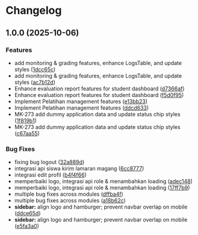 # Changelog

## 1.0.0 (2025-10-06)


### Features

* add monitoring & grading features, enhance LogsTable, and update styles ([1dcc65c](https://github.com/magang-unjani-2025/mavoka-fe-2025/commit/1dcc65c4130befd7cc5b1f5d4875e45597d59291))
* add monitoring & grading features, enhance LogsTable, and update styles ([ac7b12d](https://github.com/magang-unjani-2025/mavoka-fe-2025/commit/ac7b12da046db577f4dcd7f235fe1d6e44348b51))
* Enhance evaluation report features for student dashboard ([d7366af](https://github.com/magang-unjani-2025/mavoka-fe-2025/commit/d7366afdbdc593005173dca18b2cb2b089088e91))
* Enhance evaluation report features for student dashboard ([f5d0f95](https://github.com/magang-unjani-2025/mavoka-fe-2025/commit/f5d0f95d12a7ebc82ebfbffb41e7e5401634a353))
* Implement Pelatihan management features ([e13bb23](https://github.com/magang-unjani-2025/mavoka-fe-2025/commit/e13bb23d534d9292851f9ce14ff82c7d22add5d7))
* Implement Pelatihan management features ([ddcd633](https://github.com/magang-unjani-2025/mavoka-fe-2025/commit/ddcd633ed39f41f85fd4aee23ca7768f7b6374fc))
* MK-273 add dummy application data and update status chip styles ([1f819b1](https://github.com/magang-unjani-2025/mavoka-fe-2025/commit/1f819b1848d316700133a6426041ff98443ee936))
* MK-273 add dummy application data and update status chip styles ([c67aa55](https://github.com/magang-unjani-2025/mavoka-fe-2025/commit/c67aa55f9095d12e2052ea815997fd4474006ec5))


### Bug Fixes

* fixing bug logout ([32a889d](https://github.com/magang-unjani-2025/mavoka-fe-2025/commit/32a889d60c9d20a59e23b6ddf2781521cdada92e))
* integrasi api siswa kirim lamaran magang ([6cc8777](https://github.com/magang-unjani-2025/mavoka-fe-2025/commit/6cc87774ec86b9aa0fdf47d7556863c681a4a907))
* integrasi edit profil ([b4f4f66](https://github.com/magang-unjani-2025/mavoka-fe-2025/commit/b4f4f663b44a8e74d7dd203eae806664f3ccbc41))
* memperbaiki logo, integrasi api role & menambahkan loading ([adec148](https://github.com/magang-unjani-2025/mavoka-fe-2025/commit/adec14878ccc00ee10b800dd1025d33f9f619a8e))
* memperbaiki logo, integrasi api role & menambahkan loading ([17ff7b9](https://github.com/magang-unjani-2025/mavoka-fe-2025/commit/17ff7b90e84dcd900c921e9b100c57fa10f54965))
* multiple bug fixes across modules ([dffba4f](https://github.com/magang-unjani-2025/mavoka-fe-2025/commit/dffba4f5f9f99907e7fe42e894b24858f0a78a30))
* multiple bug fixes across modules ([a18b62c](https://github.com/magang-unjani-2025/mavoka-fe-2025/commit/a18b62c7e96e467c9003b8a52024d3714442cf2d))
* **sidebar:** align logo and hamburger; prevent navbar overlap on mobile ([ddce65d](https://github.com/magang-unjani-2025/mavoka-fe-2025/commit/ddce65dca9ac3685dba1013b072f7f47d1244485))
* **sidebar:** align logo and hamburger; prevent navbar overlap on mobile ([e5fa3a0](https://github.com/magang-unjani-2025/mavoka-fe-2025/commit/e5fa3a0d7b0f7a66ec6f10f9d364ae0ea3dceb42))
